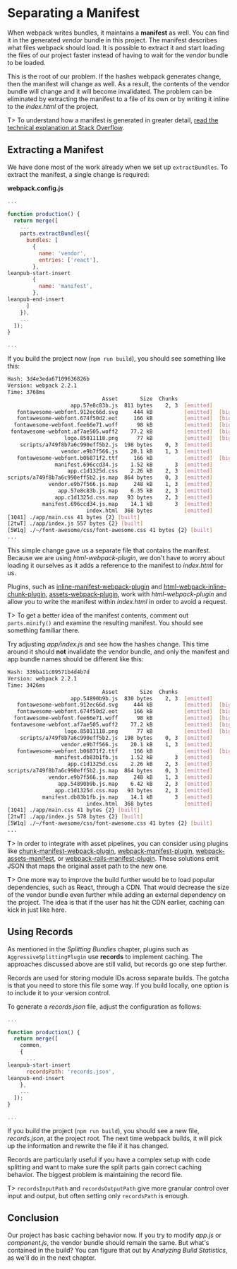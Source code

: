 # Separating a Manifest

When webpack writes bundles, it maintains a **manifest** as well. You can find it in the generated *vendor* bundle in this project. The manifest describes what files webpack should load. It is possible to extract it and start loading the files of our project faster instead of having to wait for the *vendor* bundle to be loaded.

This is the root of our problem. If the hashes webpack generates change, then the manifest will change as well. As a result, the contents of the vendor bundle will change and it will become invalidated. The problem can be eliminated by extracting the manifest to a file of its own or by writing it inline to the *index.html* of the project.

T> To understand how a manifest is generated in greater detail, [read the technical explanation at Stack Overflow](https://stackoverflow.com/questions/39548175/can-someone-explain-webpacks-commonschunkplugin/39600793).

## Extracting a Manifest

We have done most of the work already when we set up `extractBundles`. To extract the manifest, a single change is required:

**webpack.config.js**

```javascript
...

function production() {
  return merge([
    ...
    parts.extractBundles({
      bundles: [
        {
          name: 'vendor',
          entries: ['react'],
        },
leanpub-start-insert
        {
          name: 'manifest',
        },
leanpub-end-insert
      ]
    }),
    ...
  ]);
}

...
```

If you build the project now (`npm run build`), you should see something like this:

```bash
Hash: 3d4e3eda67109636826b
Version: webpack 2.2.1
Time: 3768ms
                              Asset       Size  Chunks                    Chunk Names
                    app.57e8c83b.js  811 bytes    2, 3  [emitted]         app
   fontawesome-webfont.912ec66d.svg     444 kB          [emitted]  [big]
   fontawesome-webfont.674f50d2.eot     166 kB          [emitted]  [big]
  fontawesome-webfont.fee66e71.woff      98 kB          [emitted]  [big]
 fontawesome-webfont.af7ae505.woff2    77.2 kB          [emitted]  [big]
                  logo.85011118.png      77 kB          [emitted]  [big]
    scripts/a749f8b7a6c990eff5b2.js  198 bytes    0, 3  [emitted]
                 vendor.e9b7f566.js    20.1 kB    1, 3  [emitted]         vendor
   fontawesome-webfont.b06871f2.ttf     166 kB          [emitted]  [big]
               manifest.696ccd34.js    1.52 kB       3  [emitted]         manifest
                   app.c1d1325d.css    2.26 kB    2, 3  [emitted]         app
scripts/a749f8b7a6c990eff5b2.js.map  864 bytes    0, 3  [emitted]
             vendor.e9b7f566.js.map     248 kB    1, 3  [emitted]         vendor
                app.57e8c83b.js.map    6.35 kB    2, 3  [emitted]         app
               app.c1d1325d.css.map   93 bytes    2, 3  [emitted]         app
           manifest.696ccd34.js.map    14.1 kB       3  [emitted]         manifest
                         index.html  368 bytes          [emitted]
[1Q41] ./app/main.css 41 bytes {2} [built]
[2twT] ./app/index.js 557 bytes {2} [built]
[5W1q] ./~/font-awesome/css/font-awesome.css 41 bytes {2} [built]
...
```

This simple change gave us a separate file that contains the manifest. Because we are using *html-webpack-plugin*, we don't have to worry about loading it ourselves as it adds a reference to the manifest to *index.html* for us.

Plugins, such as [inline-manifest-webpack-plugin](https://www.npmjs.com/package/inline-manifest-webpack-plugin) and [html-webpack-inline-chunk-plugin](https://www.npmjs.com/package/html-webpack-inline-chunk-plugin), [assets-webpack-plugin](https://www.npmjs.com/package/assets-webpack-plugin), work with *html-webpack-plugin* and allow you to write the manifest within *index.html* in order to avoid a request.

T> To get a better idea of the manifest contents, comment out `parts.minify()` and examine the resulting manifest. You should see something familiar there.

Try adjusting *app/index.js* and see how the hashes change. This time around it should **not** invalidate the vendor bundle, and only the manifest and app bundle names should be different like this:

```bash
Hash: 339ba11c09571b4d4b7d
Version: webpack 2.2.1
Time: 3426ms
                              Asset       Size  Chunks                    Chunk Names
                    app.54890b9b.js  830 bytes    2, 3  [emitted]         app
   fontawesome-webfont.912ec66d.svg     444 kB          [emitted]  [big]
   fontawesome-webfont.674f50d2.eot     166 kB          [emitted]  [big]
  fontawesome-webfont.fee66e71.woff      98 kB          [emitted]  [big]
 fontawesome-webfont.af7ae505.woff2    77.2 kB          [emitted]  [big]
                  logo.85011118.png      77 kB          [emitted]  [big]
    scripts/a749f8b7a6c990eff5b2.js  198 bytes    0, 3  [emitted]
                 vendor.e9b7f566.js    20.1 kB    1, 3  [emitted]         vendor
   fontawesome-webfont.b06871f2.ttf     166 kB          [emitted]  [big]
               manifest.db83b1fb.js    1.52 kB       3  [emitted]         manifest
                   app.c1d1325d.css    2.26 kB    2, 3  [emitted]         app
scripts/a749f8b7a6c990eff5b2.js.map  864 bytes    0, 3  [emitted]
             vendor.e9b7f566.js.map     248 kB    1, 3  [emitted]         vendor
                app.54890b9b.js.map    6.42 kB    2, 3  [emitted]         app
               app.c1d1325d.css.map   93 bytes    2, 3  [emitted]         app
           manifest.db83b1fb.js.map    14.1 kB       3  [emitted]         manifest
                         index.html  368 bytes          [emitted]
[1Q41] ./app/main.css 41 bytes {2} [built]
[2twT] ./app/index.js 578 bytes {2} [built]
[5W1q] ./~/font-awesome/css/font-awesome.css 41 bytes {2} [built]
...
```

T> In order to integrate with asset pipelines, you can consider using plugins like [chunk-manifest-webpack-plugin](https://www.npmjs.com/package/chunk-manifest-webpack-plugin), [webpack-manifest-plugin](https://www.npmjs.com/package/webpack-manifest-plugin), [webpack-assets-manifest](https://www.npmjs.com/package/webpack-assets-manifest), or [webpack-rails-manifest-plugin](https://www.npmjs.com/package/webpack-rails-manifest-plugin). These solutions emit JSON that maps the original asset path to the new one.

T> One more way to improve the build further would be to load popular dependencies, such as React, through a CDN. That would decrease the size of the vendor bundle even further while adding an external dependency on the project. The idea is that if the user has hit the CDN earlier, caching can kick in just like here.

## Using Records

As mentioned in the *Splitting Bundles* chapter, plugins such as `AggressiveSplittingPlugin` use **records** to implement caching. The approaches discussed above are still valid, but records go one step further.

Records are used for storing module IDs across separate builds. The gotcha is that you need to store this file some way. If you build locally, one option is to include it to your version control.

To generate a *records.json* file, adjust the configuration as follows:

```javascript
...

function production() {
  return merge([
    common,
    {
      ...
leanpub-start-insert
      recordsPath: 'records.json',
leanpub-end-insert
    },
    ...
  ]);
}

...
```

If you build the project (`npm run build`), you should see a new file, *records.json*, at the project root. The next time webpack builds, it will pick up the information and rewrite the file if it has changed.

Records are particularly useful if you have a complex setup with code splitting and want to make sure the split parts gain correct caching behavior. The biggest problem is maintaining the record file.

T> `recordsInputPath` and `recordsOutputPath` give more granular control over input and output, but often setting only `recordsPath` is enough.

## Conclusion

Our project has basic caching behavior now. If you try to modify *app.js* or *component.js*, the vendor bundle should remain the same. But what's contained in the build? You can figure that out by *Analyzing Build Statistics*, as we'll do in the next chapter.
